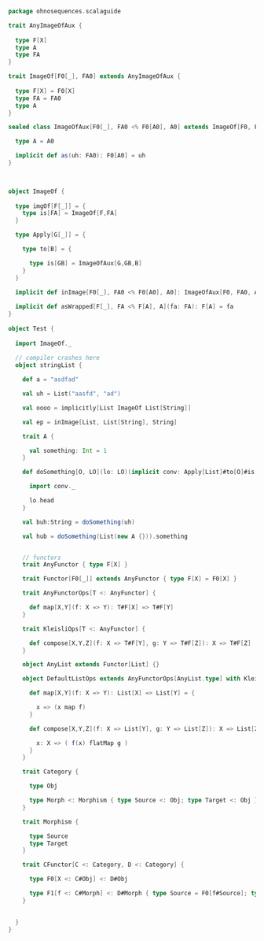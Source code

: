 
```scala
package ohnosequences.scalaguide

trait AnyImageOfAux {
 
  type F[X]
  type A
  type FA
}

trait ImageOf[F0[_], FA0] extends AnyImageOfAux {
  
  type F[X] = F0[X]
  type FA = FA0
  type A
}

sealed class ImageOfAux[F0[_], FA0 <% F0[A0], A0] extends ImageOf[F0, FA0] with AnyImageOfAux {

  type A = A0

  implicit def as(uh: FA0): F0[A0] = uh
}


 
object ImageOf {
 
  type imgOf[F[_]] = {
    type is[FA] = ImageOf[F,FA]
  }

  type Apply[G[_]] = {

    type to[B] = {

      type is[GB] = ImageOfAux[G,GB,B]
    }
  }
  
  implicit def inImage[F0[_], FA0 <% F0[A0], A0]: ImageOfAux[F0, FA0, A0] = new ImageOfAux[F0, FA0, A0] {}

  implicit def asWrapped[F[_], FA <% F[A], A](fa: FA): F[A] = fa
}
 
object Test {
 
  import ImageOf._
 
  // compiler crashes here
  object stringList {

    def a = "asdfad"

    val uh = List("aasfd", "ad")

    val oooo = implicitly[List ImageOf List[String]]

    val ep = inImage[List, List[String], String]

    trait A {

      val something: Int = 1
    }

    def doSomething[O, LO](lo: LO)(implicit conv: Apply[List]#to[O]#is[LO]): O = {

      import conv._

      lo.head
    }

    val buh:String = doSomething(uh)

    val hub = doSomething(List(new A {})).something


    // functors
    trait AnyFunctor { type F[X] }

    trait Functor[F0[_]] extends AnyFunctor { type F[X] = F0[X] }

    trait AnyFunctorOps[T <: AnyFunctor] {

      def map[X,Y](f: X => Y): T#F[X] => T#F[Y]
    }

    trait KleisliOps[T <: AnyFunctor] {

      def compose[X,Y,Z](f: X => T#F[Y], g: Y => T#F[Z]): X => T#F[Z]
    }

    object AnyList extends Functor[List] {}

    object DefaultListOps extends AnyFunctorOps[AnyList.type] with KleisliOps[AnyList.type] {

      def map[X,Y](f: X => Y): List[X] => List[Y] = {

        x => (x map f)
      }

      def compose[X,Y,Z](f: X => List[Y], g: Y => List[Z]): X => List[Z] = {

        x: X => ( f(x) flatMap g )
      }
    }

    trait Category {

      type Obj

      type Morph <: Morphism { type Source <: Obj; type Target <: Obj }
    }

    trait Morphism {

      type Source
      type Target
    }

    trait CFunctor[C <: Category, D <: Category] {

      type F0[X <: C#Obj] <: D#Obj

      type F1[f <: C#Morph] <: D#Morph { type Source = F0[f#Source]; type Target = F0[f#Target] }
    }

    
  }
}

```




[test/scala/monoidsExample.scala]: ../../test/scala/monoidsExample.scala.md
[test/scala/errors.scala]: ../../test/scala/errors.scala.md
[main/scala/override.scala]: override.scala.md
[main/scala/typeMembers.scala]: typeMembers.scala.md
[main/scala/taggedTypes.scala]: taggedTypes.scala.md
[main/scala/refinementsAndWith.scala]: refinementsAndWith.scala.md
[main/scala/typeclasses.scala]: typeclasses.scala.md
[main/scala/existentials.scala]: existentials.scala.md
[main/scala/errors.scala]: errors.scala.md